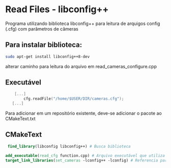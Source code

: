 # Read Files - libconfig++

Programa utilizando biblioteca libconfig++ para leitura de arquigos config (.cfg) com parâmetros de câmeras

## Para instalar biblioteca:
```bash
sudo apt-get install libconfig++8-dev
```
alterar caminho para leitura do arquivo em read_cameras_configure.cpp

## Executável
```c++
    [...]
        cfg.readFile("/home/$USER/DIR/cameras.cfg");
   [...]
```

Para adicionar em um repositório existente, deve-se adicionar o pacote ao CMakeText.txt

## CMakeText

```cmake
 find_library(libconfig libconfig++) # Busca biblioteca

add_executable(read_cfg function.cpp) # Arquivo executável que utiliza a biblioteca
target_link_libraries(set_cameras -lconfig++ -lconfig) # Referencia para o executável encontrar a biblioteca
```